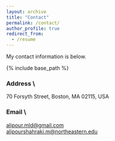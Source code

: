 ```yaml
---
layout: archive
title: "Contact"
permalink: /contact/
author_profile: true
redirect_from:
  - /resume
---
```


My contact information is below.

{% include base_path %}

### __Address__ \
70 Forsyth Street, Boston, MA 02115, USA

### __Email__ \
alipour.mld@gmail.com <br> alipourshahraki.m@northeastern.edu

